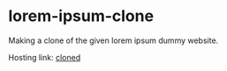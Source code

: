 # lorem-ipsum-clone
Making a clone of the given lorem ipsum dummy website.

Hosting link: [cloned](2k4sm.github.io/cloned/)